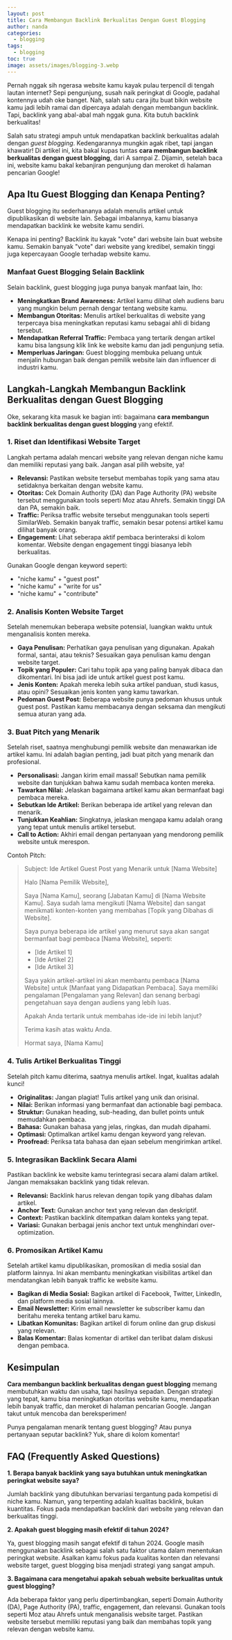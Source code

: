 ```yaml
---
layout: post
title: Cara Membangun Backlink Berkualitas Dengan Guest Blogging
author: nanda
categories:
  - blogging
tags:
  - blogging
toc: true
image: assets/images/blogging-3.webp
---
```



Pernah nggak sih ngerasa website kamu kayak pulau terpencil di tengah lautan internet? Sepi pengunjung, susah naik peringkat di Google, padahal kontennya udah oke banget. Nah, salah satu cara jitu buat bikin website kamu jadi lebih ramai dan dipercaya adalah dengan membangun backlink. Tapi, backlink yang abal-abal mah nggak guna. Kita butuh backlink berkualitas!

Salah satu strategi ampuh untuk mendapatkan backlink berkualitas adalah dengan _guest blogging_. Kedengarannya mungkin agak ribet, tapi jangan khawatir! Di artikel ini, kita bakal kupas tuntas **cara membangun backlink berkualitas dengan guest blogging**, dari A sampai Z. Dijamin, setelah baca ini, website kamu bakal kebanjiran pengunjung dan meroket di halaman pencarian Google!

## Apa Itu Guest Blogging dan Kenapa Penting?

Guest blogging itu sederhananya adalah menulis artikel untuk dipublikasikan di website lain. Sebagai imbalannya, kamu biasanya mendapatkan backlink ke website kamu sendiri.

Kenapa ini penting? Backlink itu kayak "vote" dari website lain buat website kamu. Semakin banyak "vote" dari website yang kredibel, semakin tinggi juga kepercayaan Google terhadap website kamu.

### Manfaat Guest Blogging Selain Backlink

Selain backlink, guest blogging juga punya banyak manfaat lain, lho:

- **Meningkatkan Brand Awareness:** Artikel kamu dilihat oleh audiens baru yang mungkin belum pernah dengar tentang website kamu.
- **Membangun Otoritas:** Menulis artikel berkualitas di website yang terpercaya bisa meningkatkan reputasi kamu sebagai ahli di bidang tersebut.
- **Mendapatkan Referral Traffic:** Pembaca yang tertarik dengan artikel kamu bisa langsung klik link ke website kamu dan jadi pengunjung setia.
- **Memperluas Jaringan:** Guest blogging membuka peluang untuk menjalin hubungan baik dengan pemilik website lain dan influencer di industri kamu.

## Langkah-Langkah Membangun Backlink Berkualitas dengan Guest Blogging

Oke, sekarang kita masuk ke bagian inti: bagaimana **cara membangun backlink berkualitas dengan guest blogging** yang efektif.

### 1\. Riset dan Identifikasi Website Target

Langkah pertama adalah mencari website yang relevan dengan niche kamu dan memiliki reputasi yang baik. Jangan asal pilih website, ya!

- **Relevansi:** Pastikan website tersebut membahas topik yang sama atau setidaknya berkaitan dengan website kamu.
- **Otoritas:** Cek Domain Authority (DA) dan Page Authority (PA) website tersebut menggunakan tools seperti Moz atau Ahrefs. Semakin tinggi DA dan PA, semakin baik.
- **Traffic:** Periksa traffic website tersebut menggunakan tools seperti SimilarWeb. Semakin banyak traffic, semakin besar potensi artikel kamu dilihat banyak orang.
- **Engagement:** Lihat seberapa aktif pembaca berinteraksi di kolom komentar. Website dengan engagement tinggi biasanya lebih berkualitas.

Gunakan Google dengan keyword seperti:

- "niche kamu" + "guest post"
- "niche kamu" + "write for us"
- "niche kamu" + "contribute"

### 2\. Analisis Konten Website Target

Setelah menemukan beberapa website potensial, luangkan waktu untuk menganalisis konten mereka.

- **Gaya Penulisan:** Perhatikan gaya penulisan yang digunakan. Apakah formal, santai, atau teknis? Sesuaikan gaya penulisan kamu dengan website target.
- **Topik yang Populer:** Cari tahu topik apa yang paling banyak dibaca dan dikomentari. Ini bisa jadi ide untuk artikel guest post kamu.
- **Jenis Konten:** Apakah mereka lebih suka artikel panduan, studi kasus, atau opini? Sesuaikan jenis konten yang kamu tawarkan.
- **Pedoman Guest Post:** Beberapa website punya pedoman khusus untuk guest post. Pastikan kamu membacanya dengan seksama dan mengikuti semua aturan yang ada.

### 3\. Buat Pitch yang Menarik

Setelah riset, saatnya menghubungi pemilik website dan menawarkan ide artikel kamu. Ini adalah bagian penting, jadi buat pitch yang menarik dan profesional.

- **Personalisasi:** Jangan kirim email massal! Sebutkan nama pemilik website dan tunjukkan bahwa kamu sudah membaca konten mereka.
- **Tawarkan Nilai:** Jelaskan bagaimana artikel kamu akan bermanfaat bagi pembaca mereka.
- **Sebutkan Ide Artikel:** Berikan beberapa ide artikel yang relevan dan menarik.
- **Tunjukkan Keahlian:** Singkatnya, jelaskan mengapa kamu adalah orang yang tepat untuk menulis artikel tersebut.
- **Call to Action:** Akhiri email dengan pertanyaan yang mendorong pemilik website untuk merespon.

Contoh Pitch:

> Subject: Ide Artikel Guest Post yang Menarik untuk \[Nama Website\]
> 
> Halo \[Nama Pemilik Website\],
> 
> Saya \[Nama Kamu\], seorang \[Jabatan Kamu\] di \[Nama Website Kamu\]. Saya sudah lama mengikuti \[Nama Website\] dan sangat menikmati konten-konten yang membahas \[Topik yang Dibahas di Website\].
> 
> Saya punya beberapa ide artikel yang menurut saya akan sangat bermanfaat bagi pembaca \[Nama Website\], seperti:
> 
> - \[Ide Artikel 1\]
> - \[Ide Artikel 2\]
> - \[Ide Artikel 3\]
> 
> Saya yakin artikel-artikel ini akan membantu pembaca \[Nama Website\] untuk \[Manfaat yang Didapatkan Pembaca\]. Saya memiliki pengalaman \[Pengalaman yang Relevan\] dan senang berbagi pengetahuan saya dengan audiens yang lebih luas.
> 
> Apakah Anda tertarik untuk membahas ide-ide ini lebih lanjut?
> 
> Terima kasih atas waktu Anda.
> 
> Hormat saya, \[Nama Kamu\]

### 4\. Tulis Artikel Berkualitas Tinggi

Setelah pitch kamu diterima, saatnya menulis artikel. Ingat, kualitas adalah kunci!

- **Originalitas:** Jangan plagiat! Tulis artikel yang unik dan orisinal.
- **Nilai:** Berikan informasi yang bermanfaat dan actionable bagi pembaca.
- **Struktur:** Gunakan heading, sub-heading, dan bullet points untuk memudahkan pembaca.
- **Bahasa:** Gunakan bahasa yang jelas, ringkas, dan mudah dipahami.
- **Optimasi:** Optimalkan artikel kamu dengan keyword yang relevan.
- **Proofread:** Periksa tata bahasa dan ejaan sebelum mengirimkan artikel.

### 5\. Integrasikan Backlink Secara Alami

Pastikan backlink ke website kamu terintegrasi secara alami dalam artikel. Jangan memaksakan backlink yang tidak relevan.

- **Relevansi:** Backlink harus relevan dengan topik yang dibahas dalam artikel.
- **Anchor Text:** Gunakan anchor text yang relevan dan deskriptif.
- **Context:** Pastikan backlink ditempatkan dalam konteks yang tepat.
- **Variasi:** Gunakan berbagai jenis anchor text untuk menghindari over-optimization.

### 6\. Promosikan Artikel Kamu

Setelah artikel kamu dipublikasikan, promosikan di media sosial dan platform lainnya. Ini akan membantu meningkatkan visibilitas artikel dan mendatangkan lebih banyak traffic ke website kamu.

- **Bagikan di Media Sosial:** Bagikan artikel di Facebook, Twitter, LinkedIn, dan platform media sosial lainnya.
- **Email Newsletter:** Kirim email newsletter ke subscriber kamu dan beritahu mereka tentang artikel baru kamu.
- **Libatkan Komunitas:** Bagikan artikel di forum online dan grup diskusi yang relevan.
- **Balas Komentar:** Balas komentar di artikel dan terlibat dalam diskusi dengan pembaca.

## Kesimpulan

**Cara membangun backlink berkualitas dengan guest blogging** memang membutuhkan waktu dan usaha, tapi hasilnya sepadan. Dengan strategi yang tepat, kamu bisa meningkatkan otoritas website kamu, mendapatkan lebih banyak traffic, dan meroket di halaman pencarian Google. Jangan takut untuk mencoba dan bereksperimen!

Punya pengalaman menarik tentang guest blogging? Atau punya pertanyaan seputar backlink? Yuk, share di kolom komentar!

## FAQ (Frequently Asked Questions)

**1\. Berapa banyak backlink yang saya butuhkan untuk meningkatkan peringkat website saya?**

Jumlah backlink yang dibutuhkan bervariasi tergantung pada kompetisi di niche kamu. Namun, yang terpenting adalah kualitas backlink, bukan kuantitas. Fokus pada mendapatkan backlink dari website yang relevan dan berkualitas tinggi.

**2\. Apakah guest blogging masih efektif di tahun 2024?**

Ya, guest blogging masih sangat efektif di tahun 2024. Google masih menggunakan backlink sebagai salah satu faktor utama dalam menentukan peringkat website. Asalkan kamu fokus pada kualitas konten dan relevansi website target, guest blogging bisa menjadi strategi yang sangat ampuh.

**3\. Bagaimana cara mengetahui apakah sebuah website berkualitas untuk guest blogging?**

Ada beberapa faktor yang perlu dipertimbangkan, seperti Domain Authority (DA), Page Authority (PA), traffic, engagement, dan relevansi. Gunakan tools seperti Moz atau Ahrefs untuk menganalisis website target. Pastikan website tersebut memiliki reputasi yang baik dan membahas topik yang relevan dengan website kamu.
